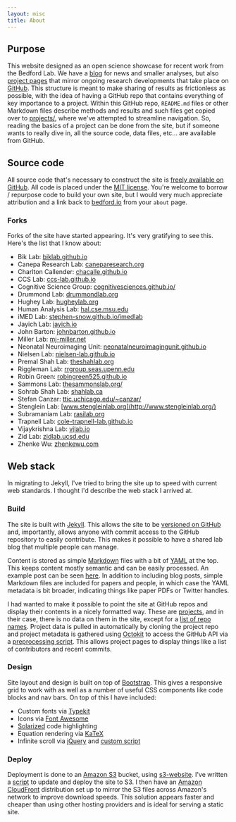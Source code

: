 ```yaml
---
layout: misc
title: About
---
```


## Purpose

This website designed as an open science showcase for recent work from the Bedford Lab.  We have a [blog](/blog/) for news and smaller analyses, but also [project pages](/projects/) that mirror ongoing research developments that take place on [GitHub](https://github.com/blab).  This structure is meant to make sharing of results as frictionless as possible, with the idea of having a GitHub repo that contains everything of key importance to a project.  Within this GitHub repo, `README.md` files or other Markdown files describe methods and results and such files get copied over to [projects/](/projects/), where we've attempted to streamline navigation.  So, reading the basics of a project can be done from the site, but if someone wants to really dive in, all the source code, data files, etc... are available from GitHub.

## Source code

All source code that's necessary to construct the site is [freely available on GitHub](https://github.com/blab/blotter).  All code is placed under the [MIT license](https://github.com/blab/blotter#license). You're welcome to borrow / repurpose code to build your own site, but I would very much appreciate attribution and a link back to [bedford.io](http://bedford.io) from your `about` page.

### Forks

Forks of the site have started appearing. It's very gratifying to see this. Here's the list that I know about:

 * Bik Lab: [biklab.github.io](https://biklab.github.io/)
 * Canepa Research Lab: [caneparesearch.org](http://caneparesearch.org/)
 * Charlton Callender: [chacalle.github.io](http://chacalle.github.io/)
 * CCS Lab: [ccs-lab.github.io](https://ccs-lab.github.io/)
 * Cognitive Science Group: [cognitivesciences.github.io/](https://cognitivesciences.github.io/)
 * Drummond Lab: [drummondlab.org](http://drummondlab.org/)
 * Hughey Lab: [hugheylab.org](https://www.hugheylab.org)
 * Human Analysis Lab: [hal.cse.msu.edu](http://hal.cse.msu.edu/)
 * iMED Lab: [stephen-snow.github.io/imedlab](https://stephen-snow.github.io/imedlab/)
 * Jayich Lab: [jayich.io](http://jayich.io/)
 * John Barton: [johnbarton.github.io](http://johnbarton.github.io/)
 * Miller Lab: [mj-miller.net](http://mj-miller.net/)
 * Neonatal Neuroimaging Unit: [neonatalneuroimagingunit.github.io](https://neonatalneuroimagingunit.github.io/)
 * Nielsen Lab: [nielsen-lab.github.io](https://nielsen-lab.github.io/)
 * Premal Shah Lab: [theshahlab.org](http://theshahlab.org/)
 * Riggleman Lab: [rrgroup.seas.upenn.edu](http://rrgroup.seas.upenn.edu/)
 * Robin Green: [robingreen525.github.io](http://robingreen525.github.io/)
 * Sammons Lab: [thesammonslab.org/](http://thesammonslab.org/)
 * Sohrab Shah Lab: [shahlab.ca](http://shahlab.ca/)
 * Stefan Canzar: [ttic.uchicago.edu/~canzar/](http://ttic.uchicago.edu/~canzar/)
 * Stenglein Lab: [www.stengleinlab.org](http://www.stengleinlab.org/)
 * Subramaniam Lab: [rasilab.org](http://rasilab.org/)
 * Trapnell Lab: [cole-trapnell-lab.github.io](http://cole-trapnell-lab.github.io/)
 * Vijaykrishna Lab: [vjlab.io](http://vjlab.io/)
 * Zid Lab: [zidlab.ucsd.edu](http://zidlab.ucsd.edu/)
 * Zhenke Wu: [zhenkewu.com](http://zhenkewu.com/)

## Web stack

In migrating to Jekyll, I've tried to bring the site up to speed with current web standards.  I thought I'd describe the web stack I arrived at.

### Build

The site is built with [Jekyll](http://jekyllrb.com/).  This allows the site to be [versioned on GitHub](https://github.com/blab/blotter/commits/master) and, importantly, allows anyone with commit access to the GitHub repository to easily contribute.  This makes it possible to have a shared lab blog that multiple people can manage.

Content is stored as simple [Markdown](http://daringfireball.net/projects/markdown/) files with a bit of [YAML](http://yaml.org/) at the top.  This keeps content mostly semantic and can be easily processed.  An example post can be seen [here](https://github.com/blab/blotter/blob/master/blog/_posts/2012-02-20-github-of-science.md).  In addition to including blog posts, simple Markdown files are included for papers and people, in which case the YAML metadata is bit broader, indicating things like paper PDFs or Twitter handles.

I had wanted to make it possible to point the site at GitHub repos and display their contents in a nicely formatted way.  These are [projects](/projects/), and in their case, there is no data on them in the site, except for a [list of repo names](https://github.com/blab/blotter/blob/master/_config.yml).  Project data is pulled in automatically by cloning the project repo and project metadata is gathered using [Octokit](http://octokit.github.io/octokit.rb/) to access the GitHub API via a [preprocessing script](https://github.com/blab/blotter/blob/master/_scripts/generate-project-data.rb).  This allows project pages to display things like a list of contributors and recent commits.

### Design

Site layout and design is built on top of [Bootstrap](http://getbootstrap.com/).  This gives a responsive grid to work with as well as a number of useful CSS components like code blocks and nav bars.  On top of this I have included:

* Custom fonts via [Typekit](http://typekit.com/)
* Icons via [Font Awesome](http://fontawesome.io/)
* [Solarized](http://ethanschoonover.com/solarized) code highlighting
* Equation rendering via [KaTeX](http://khan.github.io/KaTeX/)
* Infinite scroll via [jQuery](https://jquery.com/) and [custom script](https://github.com/blab/blotter/blob/master/js/infinite-scroll.js)

### Deploy

Deployment is done to an [Amazon S3](http://aws.amazon.com/s3/) bucket, using [s3-website](https://github.com/laurilehmijoki/s3_website). I've written a [script](https://github.com/blab/blotter-deploy) to update and deploy the site to S3.  I then have an [Amazon CloudFront](http://aws.amazon.com/cloudfront/) distribution set up to mirror the S3 files across Amazon's network to improve download speeds.  This solution appears faster and cheaper than using other hosting providers and is ideal for serving a static site.
